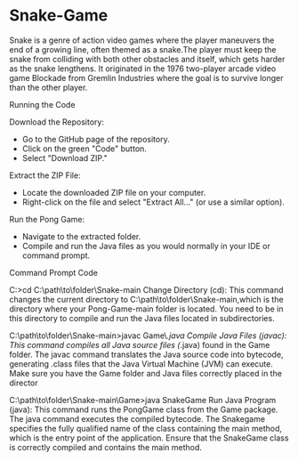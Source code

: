 # Snake-Game 
Snake is a genre of action video games where the player maneuvers the end of a growing line, often themed as a snake.The player must keep the snake from colliding with both other obstacles and itself, which gets harder as the snake lengthens. It originated in the 1976 two-player arcade video game Blockade from Gremlin Industries where the goal is to survive longer than the other player.

Running the Code 

Download the Repository:
- Go to the GitHub page of the repository.
- Click on the green "Code" button.
- Select "Download ZIP."

Extract the ZIP File:
- Locate the downloaded ZIP file on your computer.
- Right-click on the file and select "Extract All..." (or use a similar option).

Run the Pong Game:
- Navigate to the extracted folder.
- Compile and run the Java files as you would normally in your IDE or command prompt.



Command Prompt Code

C:\>cd C:\path\to\folder\Snake-main
Change Directory (cd): This command changes the current directory to C:\path\to\folder\Snake-main,which is the directory where your Pong-Game-main folder is located. You need to be in this directory to compile and run the Java files located in subdirectories.

C:\path\to\folder\Snake-main>javac Game\\*.java
Compile Java Files (javac): This command compiles all Java source files (*.java) found in the Game folder. The javac command translates the Java source code into bytecode, generating .class files that the Java Virtual Machine (JVM) can execute. Make sure you have the Game folder and Java files correctly placed in the director

C:\path\to\folder\Snake-main\Game>java SnakeGame
Run Java Program (java): This command runs the PongGame class from the Game package. The java command executes the compiled bytecode. The Snakegame specifies the fully qualified name of the class containing the main method, which is the entry point of the application. Ensure that the SnakeGame class is correctly compiled and contains the main method.
